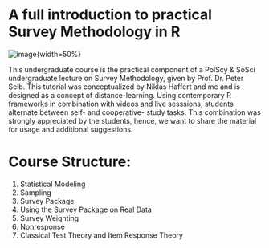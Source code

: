 # A full introduction to practical Survey Methodology in R

![image](https://user-images.githubusercontent.com/30929659/118642788-0df85a00-b7dc-11eb-8aae-058c22ff09be.png){width=50%}

This undergraduate course is the practical component of a PolScy & SoSci undergraduate lecture on Survey Methodology, given by Prof. Dr. Peter Selb. This tutorial was conceptualized by Niklas Haffert and me and is designed as a concept of distance-learning. Using contemporary R frameworks in combination with videos and live sesssions, students alternate between self- and cooperative- study tasks. This combination was strongly appreciated by the students, hence, we want to share the material for usage and additional suggestions. 

# Course Structure:

1. Statistical Modeling
2. Sampling
3. Survey Package
4. Using the Survey Package on Real Data
5. Survey Weighting
6. Nonresponse
7. Classical Test Theory and Item Response Theory






